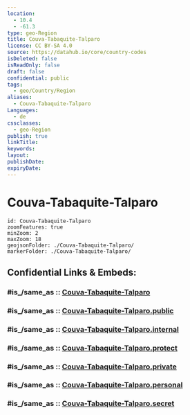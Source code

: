 ```yaml
---
location:
  - 10.4
  - -61.3
type: geo-Region
title: Couva-Tabaquite-Talparo
license: CC BY-SA 4.0
source: https://datahub.io/core/country-codes
isDeleted: false
isReadOnly: false
draft: false
confidential: public
tags:
  - geo/Country/Region
aliases:
  - Couva-Tabaquite-Talparo
Languages:
  - de
cssclasses:
  - geo-Region
publish: true
linkTitle:
keywords:
layout:
publishDate:
expiryDate:
---
```


# Couva-Tabaquite-Talparo

```leaflet
id: Couva-Tabaquite-Talparo
zoomFeatures: true 
minZoom: 2 
maxZoom: 18
geojsonFolder: ./Couva-Tabaquite-Talparo/
markerFolder: ./Couva-Tabaquite-Talparo/
```


## Confidential Links & Embeds: 

### #is_/same_as :: [Couva-Tabaquite-Talparo](/_Standards/Earth/Continent/America~Caribbean/Trinidad_and_Tobago~Islands/Regions~Trinidad-Tobago/Couva-Tabaquite-Talparo.md) 

### #is_/same_as :: [Couva-Tabaquite-Talparo.public](/_public/Earth/Continent/America~Caribbean/Trinidad_and_Tobago~Islands/Regions~Trinidad-Tobago/Couva-Tabaquite-Talparo.public.md) 

### #is_/same_as :: [Couva-Tabaquite-Talparo.internal](/_internal/Earth/Continent/America~Caribbean/Trinidad_and_Tobago~Islands/Regions~Trinidad-Tobago/Couva-Tabaquite-Talparo.internal.md) 

### #is_/same_as :: [Couva-Tabaquite-Talparo.protect](/_protect/Earth/Continent/America~Caribbean/Trinidad_and_Tobago~Islands/Regions~Trinidad-Tobago/Couva-Tabaquite-Talparo.protect.md) 

### #is_/same_as :: [Couva-Tabaquite-Talparo.private](/_private/Earth/Continent/America~Caribbean/Trinidad_and_Tobago~Islands/Regions~Trinidad-Tobago/Couva-Tabaquite-Talparo.private.md) 

### #is_/same_as :: [Couva-Tabaquite-Talparo.personal](/_personal/Earth/Continent/America~Caribbean/Trinidad_and_Tobago~Islands/Regions~Trinidad-Tobago/Couva-Tabaquite-Talparo.personal.md) 

### #is_/same_as :: [Couva-Tabaquite-Talparo.secret](/_secret/Earth/Continent/America~Caribbean/Trinidad_and_Tobago~Islands/Regions~Trinidad-Tobago/Couva-Tabaquite-Talparo.secret.md)

